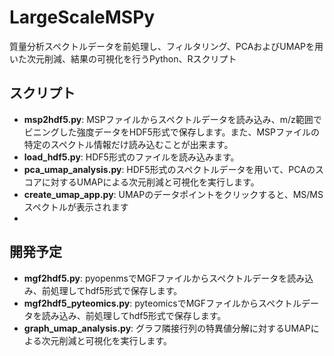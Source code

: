 # LargeScaleMSPy

質量分析スペクトルデータを前処理し、フィルタリング、PCAおよびUMAPを用いた次元削減、結果の可視化を行うPython、Rスクリプト

## スクリプト
- **msp2hdf5.py**: MSPファイルからスペクトルデータを読み込み、m/z範囲でビニングした強度データをHDF5形式で保存します。また、MSPファイルの特定のスペクトル情報だけ読み込むことが出来ます。
- **load_hdf5.py**: HDF5形式のファイルを読み込みます。
- **pca_umap_analysis.py**: HDF5形式のスペクトルデータを用いて、PCAのスコアに対するUMAPによる次元削減と可視化を実行します。
- **create_umap_app.py**: UMAPのデータポイントをクリックすると、MS/MSスペクトルが表示されます
-  
## 開発予定
- **mgf2hdf5.py**: pyopenmsでMGFファイルからスペクトルデータを読み込み、前処理してhdf5形式で保存します。
- **mgf2hdf5_pyteomics.py**: pyteomicsでMGFファイルからスペクトルデータを読み込み、前処理してhdf5形式で保存します。
- **graph_umap_analysis.py**: グラフ隣接行列の特異値分解に対するUMAPによる次元削減と可視化を実行します。

